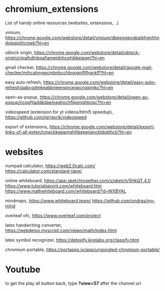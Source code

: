 # chromium_extensions
List of handy online resources (websites, extensions, ..)


vimium, https://chrome.google.com/webstore/detail/vimium/dbepggeogbaibhgnhhndojpepiihcmeb?hl=en

ublock origin, https://chrome.google.com/webstore/detail/ublock-origin/cjpalhdlnbpafiamejdnhcphjbkeiagm?hl=en

gmail checker, https://chrome.google.com/webstore/detail/google-mail-checker/mihcahmgecmbnbcchbopgniflfhgnkff?hl=en

easy auto refresh, https://chrome.google.com/webstore/detail/easy-auto-refresh/aabcgdmkeabbnleenpncegpcngjpnjkc?hl=en

open-as-popup, https://chrome.google.com/webstore/detail/open-as-popup/ncppfjladdkdaemaghochfikpmghbcpc?hl=en

videospeed (extension for yt videos/html5 speedup), https://github.com/igrigorik/videospeed

export of extensions, https://chrome.google.com/webstore/detail/export-links-of-all-exten/cmeckkgeamghjhkepejgjockldoblhcb?hl=en


# websites
numpad calculator, 
https://web2.0calc.com/
https://calculator.com/standard-tape/

online whiteboard, 
https://app.sketchtogether.com/s/sketch/5HkQT.4.1/
https://www.tutorialspoint.com/whiteboard.htm
https://www.mathwhiteboard.com/whiteboard/?d=WXBYAL

mindmaps, https://www.whiteboard.team/
          https://github.com/ondras/my-mind

overleaf ofc, https://www.overleaf.com/project

latex handwriting converter, https://webdemo.myscript.com/views/math/index.html

latex symbol recognizer, https://detexify.kirelabs.org/classify.html

chromium portable, https://portapps.io/app/ungoogled-chromium-portable/

# Youtube

to get the play all button back, type **?view=57** after the channel url
